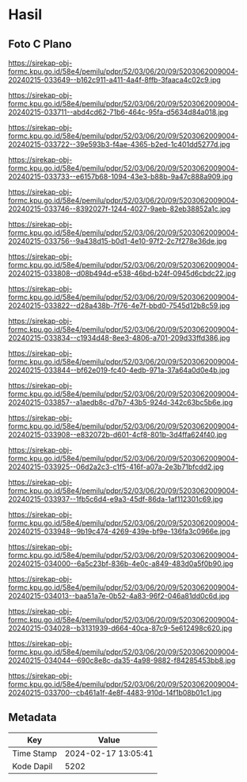 # Hasil

## Foto C Plano

https://sirekap-obj-formc.kpu.go.id/58e4/pemilu/pdpr/52/03/06/20/09/5203062009004-20240215-033649--b162c911-a411-4a4f-8ffb-3faaca4c02c9.jpg

https://sirekap-obj-formc.kpu.go.id/58e4/pemilu/pdpr/52/03/06/20/09/5203062009004-20240215-033711--abd4cd62-71b6-464c-95fa-d5634d84a018.jpg

https://sirekap-obj-formc.kpu.go.id/58e4/pemilu/pdpr/52/03/06/20/09/5203062009004-20240215-033722--39e593b3-f4ae-4365-b2ed-1c401dd5277d.jpg

https://sirekap-obj-formc.kpu.go.id/58e4/pemilu/pdpr/52/03/06/20/09/5203062009004-20240215-033733--e6157b68-1094-43e3-b88b-9a47c888a909.jpg

https://sirekap-obj-formc.kpu.go.id/58e4/pemilu/pdpr/52/03/06/20/09/5203062009004-20240215-033746--8392027f-1244-4027-9aeb-82eb38852a1c.jpg

https://sirekap-obj-formc.kpu.go.id/58e4/pemilu/pdpr/52/03/06/20/09/5203062009004-20240215-033756--9a438d15-b0d1-4e10-97f2-2c7f278e36de.jpg

https://sirekap-obj-formc.kpu.go.id/58e4/pemilu/pdpr/52/03/06/20/09/5203062009004-20240215-033808--d08b494d-e538-46bd-b24f-0945d6cbdc22.jpg

https://sirekap-obj-formc.kpu.go.id/58e4/pemilu/pdpr/52/03/06/20/09/5203062009004-20240215-033822--d28a438b-7f76-4e7f-bbd0-7545d12b8c59.jpg

https://sirekap-obj-formc.kpu.go.id/58e4/pemilu/pdpr/52/03/06/20/09/5203062009004-20240215-033834--c1934d48-8ee3-4806-a701-209d33ffd386.jpg

https://sirekap-obj-formc.kpu.go.id/58e4/pemilu/pdpr/52/03/06/20/09/5203062009004-20240215-033844--bf62e019-fc40-4edb-971a-37a64a0d0e4b.jpg

https://sirekap-obj-formc.kpu.go.id/58e4/pemilu/pdpr/52/03/06/20/09/5203062009004-20240215-033857--a1aedb8c-d7b7-43b5-924d-342c63bc5b6e.jpg

https://sirekap-obj-formc.kpu.go.id/58e4/pemilu/pdpr/52/03/06/20/09/5203062009004-20240215-033908--e832072b-d601-4cf8-801b-3d4ffa624f40.jpg

https://sirekap-obj-formc.kpu.go.id/58e4/pemilu/pdpr/52/03/06/20/09/5203062009004-20240215-033925--06d2a2c3-c1f5-416f-a07a-2e3b71bfcdd2.jpg

https://sirekap-obj-formc.kpu.go.id/58e4/pemilu/pdpr/52/03/06/20/09/5203062009004-20240215-033937--1fb5c6d4-e9a3-45df-86da-1af112301c69.jpg

https://sirekap-obj-formc.kpu.go.id/58e4/pemilu/pdpr/52/03/06/20/09/5203062009004-20240215-033948--9b19c474-4269-439e-bf9e-136fa3c0966e.jpg

https://sirekap-obj-formc.kpu.go.id/58e4/pemilu/pdpr/52/03/06/20/09/5203062009004-20240215-034000--6a5c23bf-836b-4e0c-a849-483d0a5f0b90.jpg

https://sirekap-obj-formc.kpu.go.id/58e4/pemilu/pdpr/52/03/06/20/09/5203062009004-20240215-034013--baa51a7e-0b52-4a83-96f2-046a81dd0c6d.jpg

https://sirekap-obj-formc.kpu.go.id/58e4/pemilu/pdpr/52/03/06/20/09/5203062009004-20240215-034028--b3131939-d664-40ca-87c9-5e612498c620.jpg

https://sirekap-obj-formc.kpu.go.id/58e4/pemilu/pdpr/52/03/06/20/09/5203062009004-20240215-034044--690c8e8c-da35-4a98-9882-f84285453bb8.jpg

https://sirekap-obj-formc.kpu.go.id/58e4/pemilu/pdpr/52/03/06/20/09/5203062009004-20240215-033700--cb461a1f-4e8f-4483-910d-14f1b08b01c1.jpg


## Metadata

| Key        | Value               |
| ---------- | ------------------- |
| Time Stamp | 2024-02-17 13:05:41 |
| Kode Dapil | 5202                |



